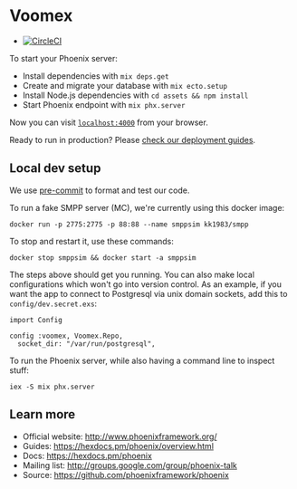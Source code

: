 # Voomex

* [![CircleCI](https://circleci.com/gh/caktus/voomex.svg?style=svg)](https://circleci.com/gh/caktus/voomex)

To start your Phoenix server:

  * Install dependencies with `mix deps.get`
  * Create and migrate your database with `mix ecto.setup`
  * Install Node.js dependencies with `cd assets && npm install`
  * Start Phoenix endpoint with `mix phx.server`

Now you can visit [`localhost:4000`](http://localhost:4000) from your browser.

Ready to run in production? Please [check our deployment guides](https://hexdocs.pm/phoenix/deployment.html).

## Local dev setup

We use [pre-commit](https://pre-commit.com/) to format and test our code.

To run a fake SMPP server (MC), we're currently using this docker image:

```
docker run -p 2775:2775 -p 88:88 --name smppsim kk1983/smpp
```
To stop and restart it, use these commands:

```
docker stop smppsim && docker start -a smppsim
```

The steps above should get you running. You can also make local configurations which won't go into
version control. As an example, if you want the app to connect to Postgresql via unix domain
sockets, add this to `config/dev.secret.exs`:

```
import Config

config :voomex, Voomex.Repo,
  socket_dir: "/var/run/postgresql",
```

To run the Phoenix server, while also having a command line to inspect stuff:

```
iex -S mix phx.server
```

## Learn more

  * Official website: http://www.phoenixframework.org/
  * Guides: https://hexdocs.pm/phoenix/overview.html
  * Docs: https://hexdocs.pm/phoenix
  * Mailing list: http://groups.google.com/group/phoenix-talk
  * Source: https://github.com/phoenixframework/phoenix
